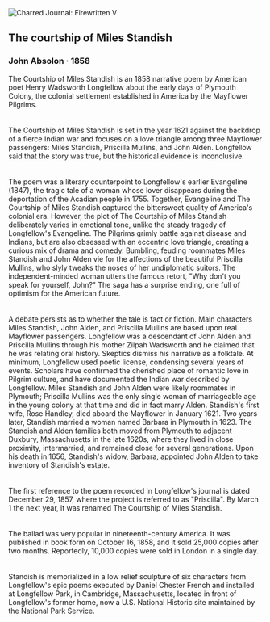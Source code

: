 <div class="artwork-of-the-day">
  <div class="container">
    <div class="img-wrapper">
      <img
        src="https://uploads6.wikiart.org/00330/images/john-absolon/h0027-l001240251-bicubic.jpg"
        alt="Charred Journal: Firewritten V" />
    </div>
    <div class="artwork-detail">
      <div class="artwork-origin"> 
        <h2 class="artwork-name">The courtship of Miles Standish</h2>
        <h3 class="artist">
          John Absolon
                    ·  1858
        </h3>
      </div>
      <p class="description">
        <span class="artwork-description-text ng-binding" ng-bind-html="viewModel.ArtworkOfTheDay.Description | unsafe">The Courtship of Miles Standish is an 1858 narrative poem by American poet Henry Wadsworth Longfellow about the early days of Plymouth Colony, the colonial settlement established in America by the Mayflower Pilgrims.<br>
<br>
<br>The Courtship of Miles Standish is set in the year 1621 against the backdrop of a fierce Indian war and focuses on a love triangle among three Mayflower passengers: Miles Standish, Priscilla Mullins, and John Alden. Longfellow said that the story was true, but the historical evidence is inconclusive.<br>
<br>
<br>The poem was a literary counterpoint to Longfellow's earlier Evangeline (1847), the tragic tale of a woman whose lover disappears during the deportation of the Acadian people in 1755. Together, Evangeline and The Courtship of Miles Standish captured the bittersweet quality of America's colonial era. However, the plot of The Courtship of Miles Standish deliberately varies in emotional tone, unlike the steady tragedy of Longfellow's Evangeline. The Pilgrims grimly battle against disease and Indians, but are also obsessed with an eccentric love triangle, creating a curious mix of drama and comedy.  Bumbling, feuding roommates Miles Standish and John Alden vie for the affections of the beautiful Priscilla Mullins, who slyly tweaks the noses of her undiplomatic suitors.  The independent-minded woman utters the famous retort, "Why don't you speak for yourself, John?" The saga has a surprise ending, one full of optimism for the American future.<br>
<br>
<br>A debate persists as to whether the tale is fact or fiction. Main characters Miles Standish, John Alden, and Priscilla Mullins are based upon real Mayflower passengers. Longfellow was a descendant of John Alden and Priscilla Mullins through his mother Zilpah Wadsworth and he claimed that he was relating oral history. Skeptics dismiss his narrative as a folktale. At minimum, Longfellow used poetic license, condensing several years of events. Scholars have confirmed the cherished place of romantic love in Pilgrim culture, and have documented the Indian war described by Longfellow. Miles Standish and John Alden were likely roommates in Plymouth; Priscilla Mullins was the only single woman of marriageable age in the young colony at that time and did in fact marry Alden. Standish's first wife, Rose Handley, died aboard the Mayflower in January 1621. Two years later, Standish married a woman named Barbara in Plymouth in 1623. The Standish and Alden families both moved from Plymouth to adjacent Duxbury, Massachusetts in the late 1620s, where they lived in close proximity, intermarried, and remained close for several generations. Upon his death in 1656, Standish's widow, Barbara, appointed John Alden to take inventory of Standish's estate.<br>
<br>
<br>The first reference to the poem recorded in Longfellow's journal is dated December 29, 1857, where the project is referred to as "Priscilla". By March 1 the next year, it was renamed The Courtship of Miles Standish.<br>
<br>
<br>The ballad was very popular in nineteenth-century America. It was published in book form on October 16, 1858, and it sold 25,000 copies after two months. Reportedly, 10,000 copies were sold in London in a single day.<br>
<br>
<br>Standish is memorialized in a low relief sculpture of six characters from Longfellow's epic poems executed by Daniel Chester French and installed at Longfellow Park, in Cambridge, Massachusetts, located in front of Longfellow's former home, now a U.S. National Historic site maintained by the National Park Service.<br></span>
                        <div class="text-shadow-container" ng-show="showShadow" style=""></div>
      </p>
    </div>
  </div>

</div>

